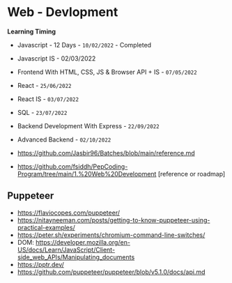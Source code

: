 # Web - Devlopment
**Learning Timing**
- Javascript - 12 Days - `10/02/2022` - Completed
- Javascript IS - 02/03/2022 
- Frontend With HTML, CSS, JS & Browser API + IS - `07/05/2022`
- React - `25/06/2022`
- React IS - `03/07/2022`
- SQL - `23/07/2022`
- Backend Development With Express - `22/09/2022`
- Advanced Backend - `02/10/2022`

- https://github.com/Jasbir96/Batches/blob/main/reference.md
- https://github.com/fsiddh/PepCoding-Program/tree/main/1.%20Web%20Development [reference or roadmap]

## Puppeteer

- https://flaviocopes.com/puppeteer/
- https://nitayneeman.com/posts/getting-to-know-puppeteer-using-practical-examples/
- https://peter.sh/experiments/chromium-command-line-switches/
- DOM: https://developer.mozilla.org/en-US/docs/Learn/JavaScript/Client-side_web_APIs/Manipulating_documents
- https://pptr.dev/
- https://github.com/puppeteer/puppeteer/blob/v5.1.0/docs/api.md
 
 
 
